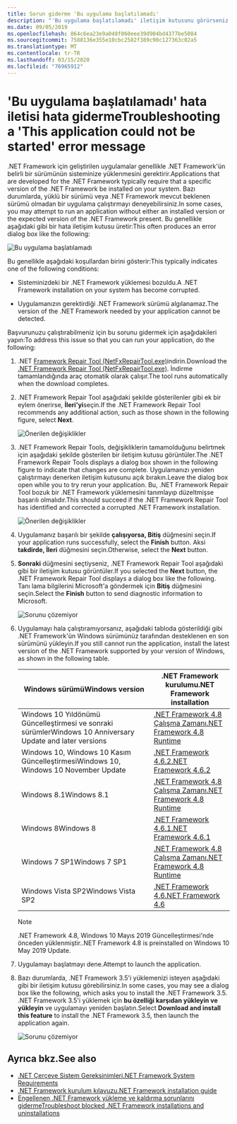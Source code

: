 ```yaml
---
title: Sorun giderme 'Bu uygulama başlatılamadı'
description: "'Bu uygulama başlatılamadı' iletişim kutusunu görürseniz ne yapmanız gerektiğini öğrenin."
ms.date: 09/05/2019
ms.openlocfilehash: 864c6ea23e9a048f060eee39d904bd4377be5084
ms.sourcegitcommit: 7588136e355e10cbc2582f389c90c127363c02a5
ms.translationtype: MT
ms.contentlocale: tr-TR
ms.lasthandoff: 03/15/2020
ms.locfileid: "76965912"
---
```

# <a name="troubleshooting-a-this-application-could-not-be-started-error-message"></a><span data-ttu-id="83698-103">'Bu uygulama başlatılamadı' hata iletisi hata giderme</span><span class="sxs-lookup"><span data-stu-id="83698-103">Troubleshooting a 'This application could not be started' error message</span></span>

<span data-ttu-id="83698-104">.NET Framework için geliştirilen uygulamalar genellikle .NET Framework'ün belirli bir sürümünün sisteminize yüklenmesini gerektirir.</span><span class="sxs-lookup"><span data-stu-id="83698-104">Applications that are developed for the .NET Framework typically require that a specific version of the .NET Framework be installed on your system.</span></span> <span data-ttu-id="83698-105">Bazı durumlarda, yüklü bir sürümü veya .NET Framework mevcut beklenen sürümü olmadan bir uygulama çalıştırmayı deneyebilirsiniz.</span><span class="sxs-lookup"><span data-stu-id="83698-105">In some cases, you may attempt to run an application without either an installed version or the expected version of the .NET Framework present.</span></span> <span data-ttu-id="83698-106">Bu genellikle aşağıdaki gibi bir hata iletişim kutusu üretir:</span><span class="sxs-lookup"><span data-stu-id="83698-106">This often produces an error dialog box like the following:</span></span>

![Bu uygulama başlatılamadı](media/application-not-started/app-could-not-be-started.png)

<span data-ttu-id="83698-108">Bu genellikle aşağıdaki koşullardan birini gösterir:</span><span class="sxs-lookup"><span data-stu-id="83698-108">This typically indicates one of the following conditions:</span></span>

- <span data-ttu-id="83698-109">Sisteminizdeki bir .NET Framework yüklemesi bozuldu.</span><span class="sxs-lookup"><span data-stu-id="83698-109">A .NET Framework installation on your system has become corrupted.</span></span>

- <span data-ttu-id="83698-110">Uygulamanızın gerektirdiği .NET Framework sürümü algılanamaz.</span><span class="sxs-lookup"><span data-stu-id="83698-110">The version of the .NET Framework needed by your application cannot be detected.</span></span>

<span data-ttu-id="83698-111">Başvurunuzu çalıştırabilmeniz için bu sorunu gidermek için aşağıdakileri yapın:</span><span class="sxs-lookup"><span data-stu-id="83698-111">To address this issue so that you can run your application, do the following:</span></span>

1. <span data-ttu-id="83698-112">.NET [Framework Repair Tool (NetFxRepairTool.exe)](https://www.microsoft.com/download/details.aspx?id=30135)indirin.</span><span class="sxs-lookup"><span data-stu-id="83698-112">Download the [.NET Framework Repair Tool (NetFxRepairTool.exe)](https://www.microsoft.com/download/details.aspx?id=30135).</span></span> <span data-ttu-id="83698-113">İndirme tamamlandığında araç otomatik olarak çalışır.</span><span class="sxs-lookup"><span data-stu-id="83698-113">The tool runs automatically when the download completes.</span></span>

1. <span data-ttu-id="83698-114">.NET Framework Repair Tool aşağıdaki şekilde gösterilenler gibi ek bir eylem önerirse, **İleri'yi**seçin.</span><span class="sxs-lookup"><span data-stu-id="83698-114">If the .NET Framework Repair Tool recommends any additional action, such as those shown in the following figure, select **Next**.</span></span>

   ![Önerilen değişiklikler](media/application-not-started/repair-tool-recommended-changes.png)

1. <span data-ttu-id="83698-116">.NET Framework Repair Tools, değişikliklerin tamamolduğunu belirtmek için aşağıdaki şekilde gösterilen bir iletişim kutusu görüntüler.</span><span class="sxs-lookup"><span data-stu-id="83698-116">The .NET Framework Repair Tools displays a dialog box shown in the following figure to indicate that changes are complete.</span></span> <span data-ttu-id="83698-117">Uygulamanızı yeniden çalıştırmayı denerken iletişim kutusunu açık bırakın.</span><span class="sxs-lookup"><span data-stu-id="83698-117">Leave the dialog box open while you to try rerun your application.</span></span> <span data-ttu-id="83698-118">Bu, .NET Framework Repair Tool bozuk bir .NET Framework yüklemesini tanımlayıp düzeltmişse başarılı olmalıdır.</span><span class="sxs-lookup"><span data-stu-id="83698-118">This should succeed if the .NET Framework Repair Tool has identified and corrected a corrupted .NET Framework installation.</span></span>

   ![Önerilen değişiklikler](media/application-not-started/repair-tool-changes-complete.png)

1. <span data-ttu-id="83698-120">Uygulamanız başarılı bir şekilde **çalışıyorsa, Bitiş** düğmesini seçin.</span><span class="sxs-lookup"><span data-stu-id="83698-120">If your application runs successfully, select the **Finish** button.</span></span> <span data-ttu-id="83698-121">Aksi **takdirde, İleri** düğmesini seçin.</span><span class="sxs-lookup"><span data-stu-id="83698-121">Otherwise, select the **Next** button.</span></span>

1. <span data-ttu-id="83698-122">**Sonraki** düğmesini seçtiyseniz, .NET Framework Repair Tool aşağıdaki gibi bir iletişim kutusu görüntüler.</span><span class="sxs-lookup"><span data-stu-id="83698-122">If you selected the **Next** button, the .NET Framework Repair Tool displays a dialog box like the following.</span></span> <span data-ttu-id="83698-123">Tanı lama bilgilerini Microsoft'a göndermek için **Bitiş** düğmesini seçin.</span><span class="sxs-lookup"><span data-stu-id="83698-123">Select the **Finish** button to send diagnostic information to Microsoft.</span></span>

   ![Sorunu çözemiyor](media/application-not-started/repair-tool-no-resolution.png)

1. <span data-ttu-id="83698-125">Uygulamayı hala çalıştıramıyorsanız, aşağıdaki tabloda gösterildiği gibi .NET Framework'ün Windows sürümünüz tarafından desteklenen en son sürümünü yükleyin.</span><span class="sxs-lookup"><span data-stu-id="83698-125">If you still cannot run the application, install the latest version of the .NET Framework supported by your version of Windows, as shown in the following table.</span></span>

   |<span data-ttu-id="83698-126">Windows sürümü</span><span class="sxs-lookup"><span data-stu-id="83698-126">Windows version</span></span>|<span data-ttu-id="83698-127">.NET Framework kurulumu</span><span class="sxs-lookup"><span data-stu-id="83698-127">.NET Framework installation</span></span>|
   |---|---|
   |<span data-ttu-id="83698-128">Windows 10 Yıldönümü Güncelleştirmesi ve sonraki sürümler</span><span class="sxs-lookup"><span data-stu-id="83698-128">Windows 10 Anniversary Update and later versions</span></span>|[<span data-ttu-id="83698-129">.NET Framework 4.8 Çalışma Zamanı</span><span class="sxs-lookup"><span data-stu-id="83698-129">.NET Framework 4.8 Runtime</span></span>](https://dotnet.microsoft.com/download/dotnet-framework/net48)|
   |<span data-ttu-id="83698-130">Windows 10, Windows 10 Kasım Güncelleştirmesi</span><span class="sxs-lookup"><span data-stu-id="83698-130">Windows 10, Windows 10 November Update</span></span>|[<span data-ttu-id="83698-131">.NET Framework 4.6.2</span><span class="sxs-lookup"><span data-stu-id="83698-131">.NET Framework 4.6.2</span></span>](https://dotnet.microsoft.com/download/dotnet-framework/net462)|
   |<span data-ttu-id="83698-132">Windows 8.1</span><span class="sxs-lookup"><span data-stu-id="83698-132">Windows 8.1</span></span>|[<span data-ttu-id="83698-133">.NET Framework 4.8 Çalışma Zamanı</span><span class="sxs-lookup"><span data-stu-id="83698-133">.NET Framework 4.8 Runtime</span></span>](https://dotnet.microsoft.com/download/dotnet-framework/net48)|
   |<span data-ttu-id="83698-134">Windows 8</span><span class="sxs-lookup"><span data-stu-id="83698-134">Windows 8</span></span>|[<span data-ttu-id="83698-135">.NET Framework 4.6.1</span><span class="sxs-lookup"><span data-stu-id="83698-135">.NET Framework 4.6.1</span></span>](https://dotnet.microsoft.com/download/dotnet-framework/net461)|
   |<span data-ttu-id="83698-136">Windows 7 SP1</span><span class="sxs-lookup"><span data-stu-id="83698-136">Windows 7 SP1</span></span>|[<span data-ttu-id="83698-137">.NET Framework 4.8 Çalışma Zamanı</span><span class="sxs-lookup"><span data-stu-id="83698-137">.NET Framework 4.8 Runtime</span></span>](https://dotnet.microsoft.com/download/dotnet-framework/net48)|
   |<span data-ttu-id="83698-138">Windows Vista SP2</span><span class="sxs-lookup"><span data-stu-id="83698-138">Windows Vista SP2</span></span>|[<span data-ttu-id="83698-139">.NET Framework 4.6</span><span class="sxs-lookup"><span data-stu-id="83698-139">.NET Framework 4.6</span></span>](https://dotnet.microsoft.com/download/dotnet-framework/net46)|

   > [!NOTE]
   > <span data-ttu-id="83698-140">.NET Framework 4.8, Windows 10 Mayıs 2019 Güncelleştirmesi'nde önceden yüklenmiştir.</span><span class="sxs-lookup"><span data-stu-id="83698-140">.NET Framework 4.8 is preinstalled on Windows 10 May 2019 Update.</span></span>

1. <span data-ttu-id="83698-141">Uygulamayı başlatmayı dene.</span><span class="sxs-lookup"><span data-stu-id="83698-141">Attempt to launch the application.</span></span>

1. <span data-ttu-id="83698-142">Bazı durumlarda, .NET Framework 3.5'i yüklemenizi isteyen aşağıdaki gibi bir iletişim kutusu görebilirsiniz.</span><span class="sxs-lookup"><span data-stu-id="83698-142">In some cases, you may see a dialog box like the following, which asks you to install the .NET Framework 3.5.</span></span> <span data-ttu-id="83698-143">.NET Framework 3.5'i yüklemek için **bu özelliği karşıdan yükleyin ve yükleyin** ve uygulamayı yeniden başlatın.</span><span class="sxs-lookup"><span data-stu-id="83698-143">Select **Download and install this feature** to install the .NET Framework 3.5, then launch the application again.</span></span>

   ![Sorunu çözemiyor](media/application-not-started/install-3-5.png)

## <a name="see-also"></a><span data-ttu-id="83698-145">Ayrıca bkz.</span><span class="sxs-lookup"><span data-stu-id="83698-145">See also</span></span>

- [<span data-ttu-id="83698-146">.NET Çerçeve Sistem Gereksinimleri</span><span class="sxs-lookup"><span data-stu-id="83698-146">.NET Framework System Requirements</span></span>](../get-started/system-requirements.md)
- [<span data-ttu-id="83698-147">.NET Framework kurulum kılavuzu</span><span class="sxs-lookup"><span data-stu-id="83698-147">.NET Framework installation guide</span></span>](index.md)
- [<span data-ttu-id="83698-148">Engellenen .NET Framework yükleme ve kaldırma sorunlarını giderme</span><span class="sxs-lookup"><span data-stu-id="83698-148">Troubleshoot blocked .NET Framework installations and uninstallations</span></span>](troubleshoot-blocked-installations-and-uninstallations.md)
